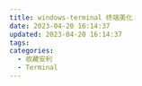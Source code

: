 ```yaml
---
title: windows-terminal 终端美化
date: 2023-04-20 16:14:37
updated: 2023-04-20 16:14:37
tags:
categories:
  - 收藏安利
  - Terminal
---
```


<!-- more -->